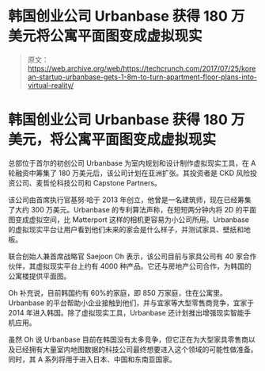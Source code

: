 # 韩国创业公司 Urbanbase 获得 180 万美元将公寓平面图变成虚拟现实 

> 原文：<https://web.archive.org/web/https://techcrunch.com/2017/07/25/korean-startup-urbanbase-gets-1-8m-to-turn-apartment-floor-plans-into-virtual-reality/>

# 韩国创业公司 Urbanbase 获得 180 万美元，将公寓平面图变成虚拟现实

总部位于首尔的初创公司 Urbanbase 为室内规划和设计制作虚拟现实工具，在 A 轮融资中筹集了 180 万美元后，该公司计划在亚洲扩张。其投资者是 CKD 风险投资公司、麦哲伦科技公司和 Capstone Partners。

该公司由首席执行官基努·哈于 2013 年创立，他曾是一名建筑师，现在已经筹集了大约 300 万美元。Urbanbase 的专利算法声称，在短短两分钟内将 2D 的平面图变成虚拟空间，比 Matterport 这样的相机更容易为小公司所用。Urbanbase 的虚拟现实平台让用户看到他们未来的家会是什么样子，并测试家具、壁纸和地板。

联合创始人兼首席战略官 Saejoon Oh 表示，该公司目前与家具公司有 40 家合作伙伴，其虚拟现实平台上约有 4000 种产品。它还与房地产公司合作，为韩国的公寓楼提供平面图。

Oh 补充说，目前韩国约有 60%的家庭，即 850 万家庭，住在公寓里。Urbanbase 的平台帮助小企业接触到他们，并与宜家等大型零售商竞争，宜家于 2014 年进入韩国。除了虚拟现实工具，Urbanbase 还计划推出增强现实智能手机应用。

虽然 Oh 说 Urbanbase 目前在韩国没有太多竞争，但它正在为大型家具零售商以及已经拥有大量室内地图数据的科技公司最终想要进入这个领域的可能性做准备。同时，其 A 系列将用于进入日本、中国和东南亚国家。